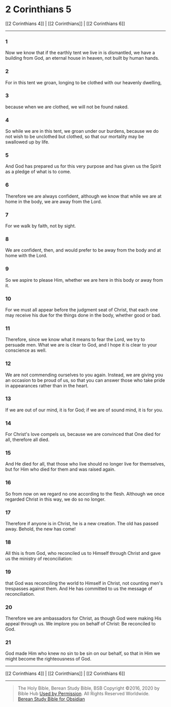 # 2 Corinthians 5

[[2 Corinthians 4]] | [[2 Corinthians]] | [[2 Corinthians 6]]

---

### 1
Now we know that if the earthly tent we live in is dismantled, we have a building from God, an eternal house in heaven, not built by human hands.

### 2
For in this tent we groan, longing to be clothed with our heavenly dwelling,

### 3
because when we are clothed, we will not be found naked.

### 4
So while we are in this tent, we groan under our burdens, because we do not wish to be unclothed but clothed, so that our mortality may be swallowed up by life.

### 5
And God has prepared us for this very purpose and has given us the Spirit as a pledge of what is to come.

### 6
Therefore we are always confident, although we know that while we are at home in the body, we are away from the Lord.

### 7
For we walk by faith, not by sight.

### 8
We are confident, then, and would prefer to be away from the body and at home with the Lord.

### 9
So we aspire to please Him, whether we are here in this body or away from it.

### 10
For we must all appear before the judgment seat of Christ, that each one may receive his due for the things done in the body, whether good or bad.

### 11
Therefore, since we know what it means to fear the Lord, we try to persuade men. What we are is clear to God, and I hope it is clear to your conscience as well.

### 12
We are not commending ourselves to you again. Instead, we are giving you an occasion to be proud of us, so that you can answer those who take pride in appearances rather than in the heart.

### 13
If we are out of our mind, it is for God; if we are of sound mind, it is for you.

### 14
For Christ's love compels us, because we are convinced that One died for all, therefore all died.

### 15
And He died for all, that those who live should no longer live for themselves, but for Him who died for them and was raised again.

### 16
So from now on we regard no one according to the flesh. Although we once regarded Christ in this way, we do so no longer.

### 17
Therefore if anyone is in Christ, he is a new creation. The old has passed away. Behold, the new has come!

### 18
All this is from God, who reconciled us to Himself through Christ and gave us the ministry of reconciliation:

### 19
that God was reconciling the world to Himself in Christ, not counting men's trespasses against them. And He has committed to us the message of reconciliation.

### 20
Therefore we are ambassadors for Christ, as though God were making His appeal through us. We implore you on behalf of Christ: Be reconciled to God.

### 21
God made Him who knew no sin to be sin on our behalf, so that in Him we might become the righteousness of God.

---

[[2 Corinthians 4]] | [[2 Corinthians]] | [[2 Corinthians 6]]

---

> The Holy Bible, Berean Study Bible, BSB
> Copyright &copy;2016, 2020 by Bible Hub
> [Used by Permission](https://berean.bible/terms.htm). All Rights Reserved Worldwide.
> [Berean Study Bible for Obsidian](https://github.com/gapmiss/berean-study-bible-for-obsidian)

